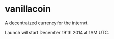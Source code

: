 vanillacoin
===========

A decentralized currency for the internet.

Launch will start December 19'th 2014 at 1AM UTC.
